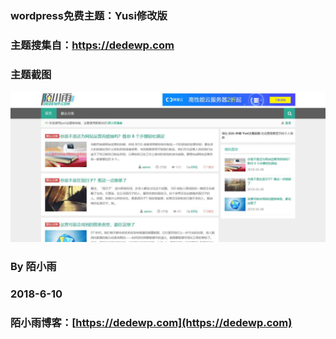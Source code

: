 ### wordpress免费主题：Yusi修改版

### 主题搜集自：https://dedewp.com

### 主题截图


![](./screenshot.jpg)

### By 陌小雨

### 2018-6-10

### 陌小雨博客：[https://dedewp.com](https://dedewp.com)